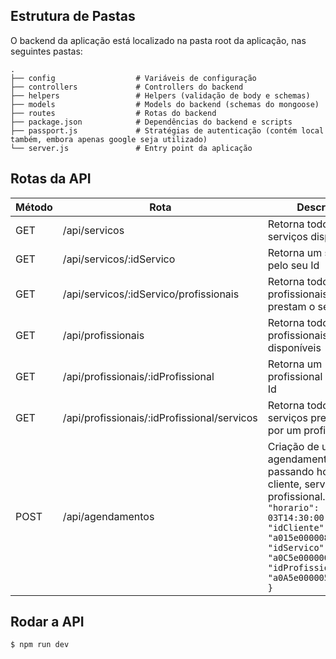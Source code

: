 
## Estrutura de Pastas

O backend da aplicação está localizado na pasta root da aplicação, nas seguintes pastas:

    .
    ├── config					# Variáveis de configuração
    ├── controllers             # Controllers do backend
    ├── helpers                 # Helpers (validação de body e schemas)
    ├── models                  # Models do backend (schemas do mongoose)
    ├── routes                  # Rotas do backend
    ├── package.json			# Dependências do backend e scripts
    ├── passport.js				# Stratégias de autenticação (contém local também, embora apenas google seja utilizado)
    └── server.js				# Entry point da aplicação

## Rotas da API

| Método | Rota | Descrição |
|--------|------|-----------|
| GET | /api/servicos | Retorna todos os serviços disponíveis |
| GET | /api/servicos/:idServico | Retorna um serviço pelo seu Id |
| GET | /api/servicos/:idServico/profissionais | Retorna todos os profissionais que prestam o serviço |
| GET | /api/profissionais | Retorna todos os profissionais disponíveis |
| GET | /api/profissionais/:idProfissional | Retorna um profissional pelo seu Id |
| GET | /api/profissionais/:idProfissional/servicos | Retorna todos os serviços prestados por um profissional |
| POST | /api/agendamentos | Criação de um agendamento passando horário, cliente, serviço e profissional. Ex: `{ "horario": "2021-08-03T14:30:00.000Z", "idCliente": "a015e000008zEKEAA2", "idServico": "a0C5e000000hUO5EAM", "idProfissional": "a0A5e00000574jBEAQ" }` |

## Rodar a API

```bash
$ npm run dev
```